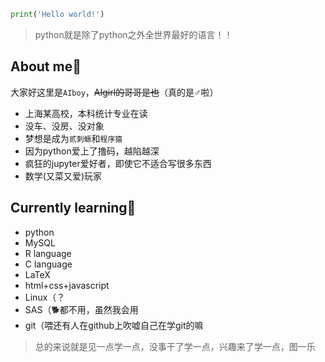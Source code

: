 ```python
print('Hello world!')
```
> python就是除了python之外全世界最好的语言！！

## About me👋
大家好这里是`AIboy`，~~AIgirl的哥哥是也~~（真的是♂啦）
- 上海某高校，本科统计专业在读
- 没车、没房、没对象
- 梦想是成为`贰刺螈`和`程序猿`
- 因为python爱上了撸码，越陷越深
- 疯狂的jupyter爱好者，即使它不适合写很多东西
- 数学(又菜又爱)玩家

## Currently learning🐌
- python
- MySQL
- R language
- C language
- LaTeX
- html+css+javascript
- Linux（？
- SAS（🐕都不用，虽然我会用
- git（喂还有人在github上吹嘘自己在学git的嘛

> 总的来说就是见一点学一点，没事干了学一点，兴趣来了学一点，图一乐

## 
